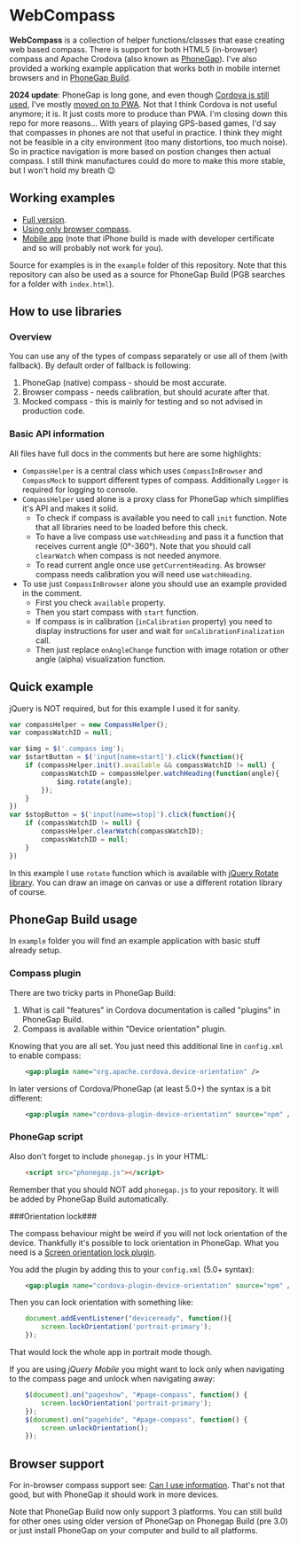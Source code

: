 WebCompass
==========

**WebCompass** is a collection of helper functions/classes that ease creating web based compass. There is support for both HTML5 (in-browser) compass and Apache Crodova (also known as [PhoneGap](http://docs.phonegap.com/)). I've also provided a working example application that works both in mobile internet browsers and in [PhoneGap Build](https://build.phonegap.com/).

**2024 update**: PhoneGap is long gone, and even though [Cordova is still used](https://cordova.apache.org/announcements/2024/01/12/survey-results.html), I've mostly [moved on to PWA](https://enux.pl/article/en/2018-04-02/responsive-website-pwa-one-day?language=en). Not that I think Cordova is not useful anymore; it is. It just costs more to produce than PWA. I'm closing down this repo for more reasons... With years of playing GPS-based games, I'd say that compasses in phones are not that useful in practice. I think they might not be feasible in a city environment (too many distortions, too much noise). So in practice navigation is more based on postion changes then actual compass. I still think manufactures could do more to make this more stable, but I won't hold my breath 😉

Working examples
----------------
* [Full version](http://m.enux.pl/compass/).
* [Using only browser compass](http://m.enux.pl/compass/browserOnly.html).
* [Mobile app](https://build.phonegap.com/apps/872131/share) (note that iPhone build is made with developer certificate and so will probably not work for you).

Source for examples is in the `example` folder of this repository. Note that this repository can also be used as a source for PhoneGap Build (PGB searches for a folder with `index.html`).

How to use libraries
--------------------

### Overview ###

You can use any of the types of compass separately or use all of them (with fallback). By default order of fallback is following:
1. PhoneGap (native) compass - should be most accurate.
2. Browser compass - needs calibration, but should acurate after that.
3. Mocked compass - this is mainly for testing and so not advised in production code.

### Basic API information ###

All files have full docs in the comments but here are some highlights:
* `CompassHelper` is a central class which uses `CompassInBrowser` and `CompassMock` to support different types of compass. Additionally `Logger` is required for logging to console.
* `CompassHelper` used alone is a proxy class for PhoneGap which simplifies it's API and makes it solid.
	* To check if compass is available you need to call `init` function. Note that all libraries need to be loaded before this check.
	* To have a live compass use `watchHeading` and pass it a function that receives current angle (0°-360°). Note that you should call `clearWatch` when compass is not needed anymore.
	* To read current angle once use `getCurrentHeading`. As browser compass needs calibration you will need use `watchHeading`.
* To use just `CompassInBrowser` alone you should use an example provided in the comment.
	* First you check `available` property.
	* Then you start compass with `start` function.
	* If compass is in calibration (`inCalibration` property) you need to display instructions for user and wait for `onCalibrationFinalization` call.
	* Then just replace `onAngleChange` function with image rotation or other angle (alpha) visualization function.

Quick example
-------------

jQuery is NOT required, but for this example I used it for sanity.

```js
var compassHelper = new CompassHelper();
var compassWatchID = null;

var $img = $('.compass img');
var $startButton = $('input[name=start]').click(function(){
	if (compassHelper.init().available && compassWatchID != null) {
		compassWatchID = compassHelper.watchHeading(function(angle){
			$img.rotate(angle);
		});
	}
})
var $stopButton = $('input[name=stop]').click(function(){
	if (compassWatchID != null) {
		compassHelper.clearWatch(compassWatchID);
		compassWatchID = null;
	}
})
```

In this example I use `rotate` function which is available with [jQuery Rotate library](http://code.google.com/p/jqueryrotate/). You can draw an image on canvas or use a different rotation library of course.

PhoneGap Build usage
--------------------

In `example` folder you will find an example application with basic stuff already setup.

### Compass plugin ###

There are two tricky parts in PhoneGap Build:

1. What is call "features" in Cordova documentation is called "plugins" in PhoneGap Build.
2. Compass is available within "Device orientation" plugin.

Knowing that you are all set. You just need this additional line in `config.xml` to enable compass:
```xml
	<gap:plugin name="org.apache.cordova.device-orientation" />
```
In later versions of Cordova/PhoneGap (at least 5.0+) the syntax is a bit different:
```xml
	<gap:plugin name="cordova-plugin-device-orientation" source="npm" />
```

### PhoneGap script ###

Also don't forget to include `phonegap.js` in your HTML:
```html    
    <script src="phonegap.js"></script>
```
Remember that you should NOT add `phonegap.js` to your repository. It will be added by PhoneGap Build automatically.

###Orientation lock###

The compass behaviour might be weird if you will not lock orientation of the device. Thankfully it's possible to lock orientation in PhoneGap. What you need is a [Screen orientation lock plugin](https://github.com/apache/cordova-plugin-screen-orientation).

You add the plugin by adding this to your `config.xml` (5.0+ syntax):
```xml
	<gap:plugin name="cordova-plugin-device-orientation" source="npm" />
```
Then you can lock orientation with something like:
```javascript
	document.addEventListener("deviceready", function(){
		screen.lockOrientation('portrait-primary');
	});
```
That would lock the whole app in portrait mode though.

If you are using *jQuery Mobile* you might want to lock only when navigating to the compass page and unlock when navigating away:
```javascript
	$(document).on("pageshow", "#page-compass", function() {
		screen.lockOrientation('portrait-primary');
	});
	$(document).on("pagehide", "#page-compass", function() {
		screen.unlockOrientation();
	});
```

Browser support
---------------

For in-browser compass support see: [Can I use information](http://caniuse.com/#feat=deviceorientation). That's not that good, but with PhoneGap it should work in more devices. 

Note that PhoneGap Build now only support 3 platforms. You can still build for other ones using older version of PhoneGap on Phonegap Build (pre 3.0) or just install PhoneGap on your computer and build to all platforms.
